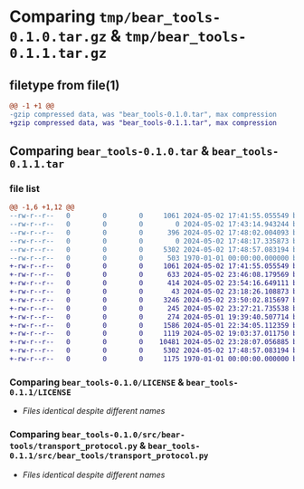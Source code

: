 # Comparing `tmp/bear_tools-0.1.0.tar.gz` & `tmp/bear_tools-0.1.1.tar.gz`

## filetype from file(1)

```diff
@@ -1 +1 @@
-gzip compressed data, was "bear_tools-0.1.0.tar", max compression
+gzip compressed data, was "bear_tools-0.1.1.tar", max compression
```

## Comparing `bear_tools-0.1.0.tar` & `bear_tools-0.1.1.tar`

### file list

```diff
@@ -1,6 +1,12 @@
--rw-r--r--   0        0        0     1061 2024-05-02 17:41:55.055549 bear_tools-0.1.0/LICENSE
--rw-r--r--   0        0        0        0 2024-05-02 17:43:14.943244 bear_tools-0.1.0/README.md
--rw-r--r--   0        0        0      396 2024-05-02 17:48:02.004093 bear_tools-0.1.0/pyproject.toml
--rw-r--r--   0        0        0        0 2024-05-02 17:48:17.335873 bear_tools-0.1.0/src/bear-tools/__init__.py
--rw-r--r--   0        0        0     5302 2024-05-02 17:48:57.083194 bear_tools-0.1.0/src/bear-tools/transport_protocol.py
--rw-r--r--   0        0        0      503 1970-01-01 00:00:00.000000 bear_tools-0.1.0/PKG-INFO
+-rw-r--r--   0        0        0     1061 2024-05-02 17:41:55.055549 bear_tools-0.1.1/LICENSE
+-rw-r--r--   0        0        0      633 2024-05-02 23:46:08.179569 bear_tools-0.1.1/README.md
+-rw-r--r--   0        0        0      414 2024-05-02 23:54:16.649111 bear_tools-0.1.1/pyproject.toml
+-rw-r--r--   0        0        0       43 2024-05-02 23:18:26.108873 bear_tools-0.1.1/src/bear_tools/__init__.py
+-rw-r--r--   0        0        0     3246 2024-05-02 23:50:02.815697 bear_tools-0.1.1/src/bear_tools/lumberjack/README.md
+-rw-r--r--   0        0        0      245 2024-05-02 23:27:21.735538 bear_tools-0.1.1/src/bear_tools/lumberjack/__init__.py
+-rw-r--r--   0        0        0      274 2024-05-01 19:39:40.507714 bear_tools-0.1.1/src/bear_tools/lumberjack/callback_config.py
+-rw-r--r--   0        0        0     1586 2024-05-01 22:34:05.112359 bear_tools-0.1.1/src/bear_tools/lumberjack/color.py
+-rw-r--r--   0        0        0     1119 2024-05-02 19:03:37.011750 bear_tools-0.1.1/src/bear_tools/lumberjack/log_level.py
+-rw-r--r--   0        0        0    10481 2024-05-02 23:28:07.056885 bear_tools-0.1.1/src/bear_tools/lumberjack/logger.py
+-rw-r--r--   0        0        0     5302 2024-05-02 17:48:57.083194 bear_tools-0.1.1/src/bear_tools/transport_protocol.py
+-rw-r--r--   0        0        0     1175 1970-01-01 00:00:00.000000 bear_tools-0.1.1/PKG-INFO
```

### Comparing `bear_tools-0.1.0/LICENSE` & `bear_tools-0.1.1/LICENSE`

 * *Files identical despite different names*

### Comparing `bear_tools-0.1.0/src/bear-tools/transport_protocol.py` & `bear_tools-0.1.1/src/bear_tools/transport_protocol.py`

 * *Files identical despite different names*

